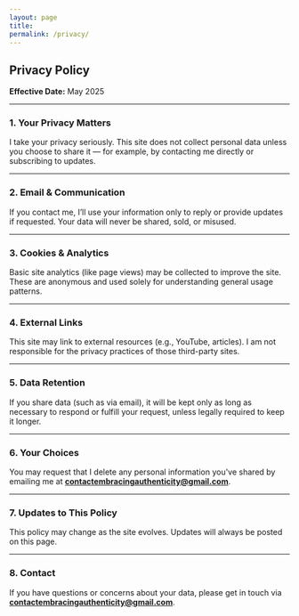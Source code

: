 ```yaml
---
layout: page
title: 
permalink: /privacy/
---
```


<h2>Privacy Policy</h2>

**Effective Date:** May 2025

---

### 1. Your Privacy Matters

I take your privacy seriously. This site does not collect personal data unless you choose to share it — for example, by contacting me directly or subscribing to updates.

---

### 2. Email & Communication

If you contact me, I’ll use your information only to reply or provide updates if requested. Your data will never be shared, sold, or misused.

---

### 3. Cookies & Analytics

Basic site analytics (like page views) may be collected to improve the site. These are anonymous and used solely for understanding general usage patterns.

---

### 4. External Links

This site may link to external resources (e.g., YouTube, articles). I am not responsible for the privacy practices of those third-party sites.

---

### 5. Data Retention

If you share data (such as via email), it will be kept only as long as necessary to respond or fulfill your request, unless legally required to keep it longer.

---

### 6. Your Choices

You may request that I delete any personal information you've shared by emailing me at **contactembracingauthenticity@gmail.com**.

---

### 7. Updates to This Policy

This policy may change as the site evolves. Updates will always be posted on this page.

---

### 8. Contact

If you have questions or concerns about your data, please get in touch via **contactembracingauthenticity@gmail.com**.
